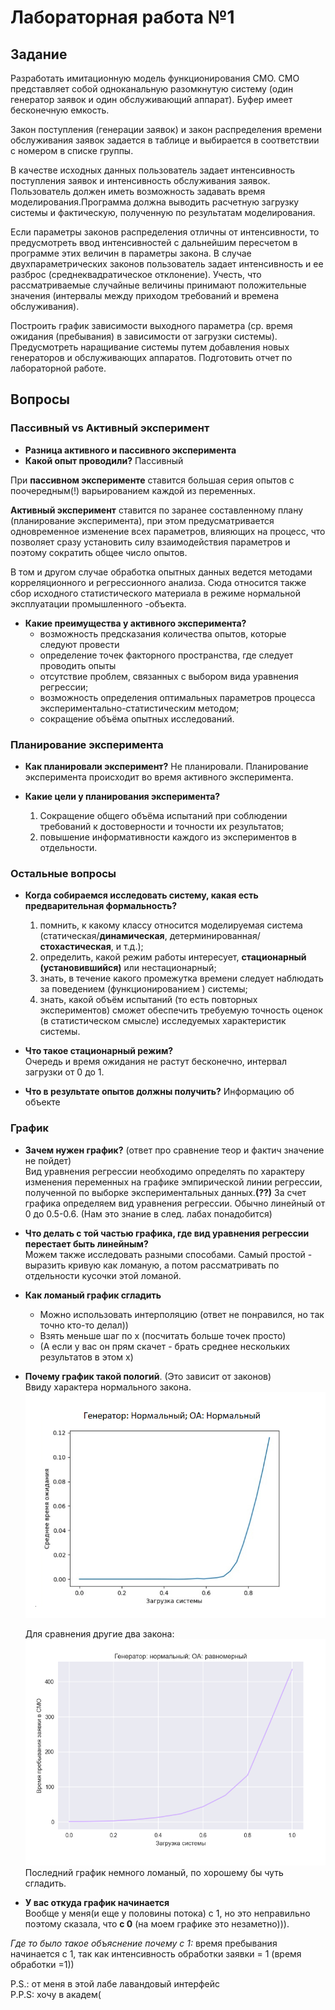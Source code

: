 # Лабораторная работа №1

## Задание
Разработать имитационную модель  функционирования СМО.
СМО представляет собой одноканальную разомкнутую систему (один генератор заявок и один обслуживающий аппарат). Буфер имеет бесконечную емкость.

Закон поступления (генерации заявок) и закон распределения  времени обслуживания заявок задается в таблице и выбирается в соответствии с номером в списке группы.

В качестве исходных данных пользователь задает интенсивность поступления заявок и интенсивность обслуживания заявок. Пользователь должен иметь возможность задавать время моделирования.Программа должна выводить расчетную загрузку системы и фактическую, полученную по результатам моделирования. 

Если параметры законов распределения отличны от интенсивности, то предусмотреть ввод интенсивностей с дальнейшим пересчетом в программе этих величин в параметры закона. В случае двухпараметрических законов пользователь задает интенсивность и ее разброс (среднеквадратическое отклонение). Учесть, что рассматриваемые случайные величины принимают положительные значения (интервалы между приходом требований и времена обслуживания).

Построить график зависимости выходного параметра (ср. время ожидания (пребывания) в зависимости от загрузки системы). Предусмотреть наращивание системы путем добавления новых генераторов и обслуживающих аппаратов.
Подготовить отчет по лабораторной работе.

## Вопросы

### Пассивный vs Активный эксперимент

* **Разница активного и пассивного эксперимента**  
* **Какой опыт проводили?** Пассивный
 
При **пассивном эксперименте** ставится большая серия опытов с поочередным(!) варьированием каждой из переменных.   
 
**Активный эксперимент** ставится по заранее составленному плану (планирование эксперимента), при этом предусматривается одновременное изменение всех параметров, влияющих на процесс, что позволяет сразу установить силу взаимодействия параметров и поэтому сократить общее число опытов.  
  
В том и другом случае обработка опытных данных ведется методами корреляционного и регрессионного анализа. Сюда относится также сбор исходного статистического материала в режиме нормальной эксплуатации промышленного -объекта. 

* **Какие преимущества у активного эксперимента?**
	* возможность предсказания количества опытов, которые следуют провести
	* определение точек факторного пространства, где следует проводить опыты
	* отсутствие проблем, связанных с выбором вида уравнения регрессии; 
	* возможность определения оптимальных параметров процесса экспериментально-статистическим методом; 
	* сокращение объёма опытных исследований. 

### Планирование эксперимента					
* **Как планировали эксперимент?** Не планировали.
  Планирование эксперимента происходит во время активного эксперимента.

* **Какие цели у планирования эксперимента?**
  1. Сокращение общего объёма испытаний при соблюдении требований к достоверности и точности их результатов;
  2. повышение информативности каждого из экспериментов в отдельности.

### Остальные вопросы
* **Когда собираемся исследовать систему, какая есть предварительная формальность?** 
  1. помнить, к какому классу относится моделируемая система (статическая/**динамическая**, детерминированная/**стохастическая**, и т.д.); 
  2. определить, какой режим работы интересует, **стационарный (установившийся)** или нестационарный; 
  3. знать, в течение какого промежутка времени следует наблюдать за поведением (функционированием ) системы; 
  4. знать, какой объём испытаний (то есть повторных экспериментов) сможет обеспечить требуемую точность оценок (в статистическом смысле) исследуемых характеристик системы. 
				 				
* **Что такое стационарный режим?**  
  Очередь и время ожидания не растут бесконечно, интервал загрузки от 0 до 1.

* **Что в результате опытов должны получить?** Информацию об объекте

### График
* **Зачем нужен график?** (ответ про сравнение теор и фактич значение не пойдет)  
  Вид уравнения регрессии необходимо определять по характеру изменения переменных на графике эмпирической линии регрессии, полученной по выборке экспериментальных данных.**(??)** За счет графика определяем вид уравнения регрессии. Обычно линейный от 0 до 0.5-0.6. (Нам это знание в след. лабах понадобится)

* **Что делать с той частью графика, где вид уравнения регрессии перестает быть линейным?**   
  Можем также исследовать разными способами. Самый простой - выразить кривую как ломаную, а потом рассматривать по отдельности кусочки этой ломаной.
				
* **Как ломаный график сгладить**  
  * Можно использовать интерполяцию (ответ не понравился, но так точно кто-то делал))
  * Взять меньше шаг по x (посчитать больше точек просто)
  * (А если у вас он прям скачет - брать среднее нескольких результатов в этом x)

* **Почему график такой пологий**. (Это зависит от законов)  
  Ввиду характера нормального закона.
  ![normal_normal](graphs/graph_normal_normal.png)

  Для сравнения другие два закона:
  ![normal_even](graphs/graph_normal_even.png)
  Последний график немного ломаный, по хорошему бы чуть сгладить.

* **У вас откуда график начинается**  
  Вообще у меня(и еще у половины потока) с 1, но это неправильно поэтому сказала, что **с 0** (на моем графике это незаметно))).
 
*Где то было такое объяснение почему с 1:* время пребывания начинается с 1, так как интенсивность обработки заявки = 1 (время обработки =1))


P.S.: от меня в этой лабе лавандовый интерфейс  
P.P.S: хочу в академ(
